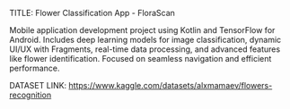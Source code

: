 TITLE: Flower Classification App - FloraScan

Mobile application development project using Kotlin and TensorFlow for Android. Includes deep learning models for image classification, dynamic UI/UX with Fragments, real-time data processing, and advanced features like flower identification. Focused on seamless navigation and efficient performance.

DATASET LINK: https://www.kaggle.com/datasets/alxmamaev/flowers-recognition

